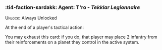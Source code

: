 ### :ti4-faction-sardakk: **Agent**: T'ro - _Tekklar Legionnaire_

<span style="font-variant:small-caps;">Unlock</span>: Always Unlocked

At the end of a player's tactical action:

You may exhaust this card: if you do, that player may place 2 infantry from their reinforcements on a planet they control in the active system.
